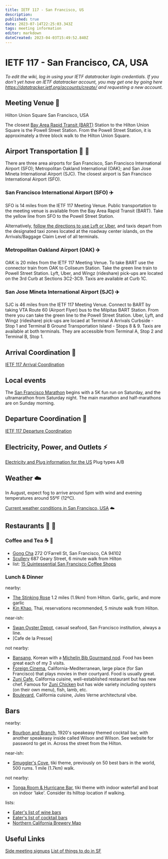 ```yaml
---
title: IETF 117 - San Francisco, US
description: 
published: true
date: 2023-07-14T22:25:03.343Z
tags: meeting information
editor: markdown
dateCreated: 2023-04-03T15:49:52.840Z
---
```


# IETF 117 - San Francisco, CA, USA

*To edit the wiki, log in using your IETF datatracker login credentials. If you don't yet have an IETF datatracker account, you may get one by going here https://datatracker.ietf.org/accounts/create/ and requesting a new account.*

## Meeting Venue :hotel:

Hilton Union Square
San Francisco, USA

The closest [Bay Area Rapid Transit (BART)](https://www.bart.gov/planner) Station to the Hilton Union Square is the Powell Street Station. From the Powell Street Station, it is approximately a three block walk to the Hilton Union Square.

## Airport Transportation :taxi: :train:

There are three area airports for San Francisco, San Francisco International Airport (SFO); Metropolitan Oakland International (OAK); and San Jose Mineta International Airport (SJC). The closest airport is San Francisco International Airport (SFO).  

### San Francisco International Airport (SFO) :airplane: 

SFO is 14 miles from the IETF 117 Meeting Venue. Public transportation to the meeting venue is available from the Bay Area Rapid Transit (BART). Take the yellow line from SFO to the Powell Street Station.

Alternatively, [follow the directions to use Lyft or Uber](https://www.flysfo.com/passengers/ground-transportation/lyft-uber-rides), and taxis depart from the designated taxi zones located at the roadway center islands, on the Arrivals/Baggage Claim Level of all terminals. 

### Metropolitan Oakland Airport (OAK) :airplane: 

OAK is 20 miles from the IETF 117 Meeting Venue. To take BART use the connector train from OAK to Coliseum Station. Take the green line train to Powell Street Station. Lyft, Uber, and Wingz (rideshare) pick-ups are located on the 3rd Curb at Sections 3C2-3C9. Taxis are available at Curb 1C.

### San Jose Mineta International Airport (SJC) :airplane: 

SJC is 46 miles from the IETF 117 Meeting Venue. Connect to BART by taking VTA Route 60 (Airport Flyer) bus to the Milpitas BART Station. From there you can take the green line to the Powell Street Station. Uber, Lyft, and Wingz (rideshare) pick-ups are locaed at Terminal A Arrivals Curbside - Stop 1 and Terminal B Ground Transportation Island - Stops 8 & 9. Taxis are available at both terminals. They are accessible from Terminal A, Stop 2 and Terminal B, Stop 1.

## Arrival Coordination :flight_arrival:

[IETF 117 Arrival Coordination](/meeting/117/arrivals)

## Local events

The [San Francisco Marathon](https://www.thesfmarathon.com/) begins with a 5K fun run on Saturday, and the ultramarathon from Saturday night. The main marathon and half-marathons are on Sunday morning.

## Departure Coordination :flight_departure:

[IETF 117 Departure Coordination](/meeting/117/departures)

## Electricity, Power, and Outlets :zap:

[Electricity and Plug information for the US](https://www.worldstandards.eu/electricity/plugs-and-sockets/ab/) Plug types A/B


## Weather :cloud:

In August, expect fog to arrive around 5pm with wind and evening temperatures around 55ºF (12ºC).

[Current weather conditions in San Francisco, USA](https://www.accuweather.com/en/us/san-francisco/94103/weather-forecast/347629) :cloud:

## Restaurants :stew: :green_salad:
### Coffee and Tea :coffee: :tea: 

* [Gong Cha](https://gong-cha-usa.com/) 272 O'Farrell St, San Francisco, CA 94102
* [Scullery](https://www.scullerysf.com) 687 Geary Street, 6 minute walk from Hilton
* list: [15 Quintessential San Francisco Coffee Shops](https://sf.eater.com/maps/best-coffee-shops-san-francisco)

### Lunch & Dinner

nearby:
* [The Stinking Rose](https://thestinkingrose.com/) 1.2 miles (1.9km) from Hilton. Garlic, garlic, and more garlic
* [Kin Khao](https://www.kinkhao.com), Thai, reservations recommended, 5 minute walk from Hilton.

near-ish:
* [Swan Oyster Depot](https://www.yelp.com/biz/swan-oyster-depot-san-francisco), casual seafood, San Francisco institution, always a line.
* [Cafe de la Presse]

not nearby:
* [Bansang](https://bansangsf.com), Korean with a [Michelin Bib Gourmand nod](https://guide.michelin.com/us/en/california/san-francisco/restaurant/bansang). Food has been great each of my 3 visits.
* [Foreign Cinema](http://foreigncinema.com), California-Mediterranean, large place (for San Francisco) that plays movies in their courtyard. Food is usually great.
* [Zuni Cafe](http://zunicafe.com), California cuisine, well-established restaurant but has new chef.  Famous for [Zuni Chicken](https://www.foodandwine.com/recipes/roast-chicken-bread-salad) but has wide variety including oysters (on their own menu), fish, lamb, etc.
* [Boulevard](https://www.boulevardrestaurant.com), California cuisine, Jules Verne architectural vibe.

## Bars
nearby:
* [Bourbon and Branch](https://www.bourbonandbranch.com), 1920's speakeasy themed cocktail bar, with another speakeasy inside called Wilson and Wilson. See website for password to get in. Across the street from the Hilton.

near-ish:
* [Smuggler's Cove](https://www.smugglerscovesf.com), tiki theme, previously on 50 best bars in the world, 500 rums.  1 mile (1.7km) walk.

not nearby:
* [Tonga Room & Hurricane Bar](https://www.fairmont-san-francisco.com/dine/tonga-room-hurricane-bar/), tiki theme with indoor waterfall and boat on indoor 'lake'.  Consider its hilltop location if walking.

lists:
* [Eater's list of wine bars](https://sf.eater.com/maps/best-wine-bars-san-francisco)
* [Eater's list of cocktail bars](https://sf.eater.com/maps/best-cocktail-bars-san-francisco)
* [Northern California Brewery Map](https://projects.sfchronicle.com/guides/brewery-map/)

## Useful Links
[Side meeting signups](/meeting/117/sidemeetings)
[List of things to do in SF](/meeting/117/list-of-things-to-do-in-SF)